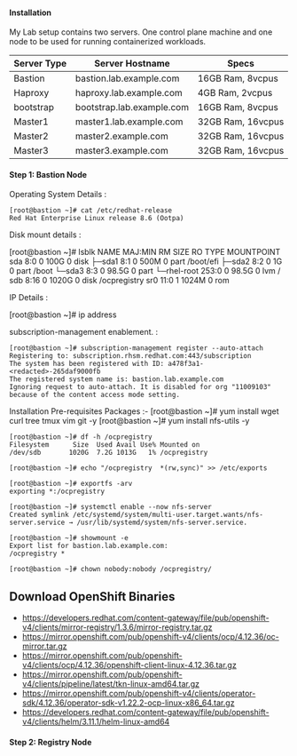 #### Installation

My Lab setup contains two servers. One control plane machine and one node to be used for running containerized workloads.

|Server Type | Server Hostname | Specs|
|------------|-----------------|-------|
|Bastion  |bastion.lab.example.com  | 16GB Ram, 8vcpus|
|Haproxy |haproxy.lab.example.com | 4GB Ram, 2vcpus|
|bootstrap |bootstrap.lab.example.com | 16GB Ram, 8vcpus|
|Master1  |master1.lab.example.com  | 32GB Ram, 16vcpus|
|Master2 |master2.example.com | 32GB Ram, 16vcpus|
|Master3 |master3.example.com | 32GB Ram, 16vcpus|

#### Step 1: Bastion Node 

Operating System Details :

    [root@bastion ~]# cat /etc/redhat-release
    Red Hat Enterprise Linux release 8.6 (Ootpa)

Disk mount details : 

   [root@bastion ~]# lsblk
    NAME          MAJ:MIN RM  SIZE RO TYPE MOUNTPOINT
    sda             8:0    0  100G  0 disk
    ├─sda1          8:1    0  500M  0 part /boot/efi
    ├─sda2          8:2    0    1G  0 part /boot
    └─sda3          8:3    0 98.5G  0 part
      └─rhel-root 253:0    0 98.5G  0 lvm  /
    sdb             8:16   0 1020G  0 disk /ocpregistry
    sr0            11:0    1 1024M  0 rom
     
IP Details : 

   [root@bastion ~]# ip address 


subscription-management enablement. : 

    [root@bastion ~]# subscription-management register --auto-attach 
    Registering to: subscription.rhsm.redhat.com:443/subscription
    The system has been registered with ID: a478f3a1-<redacted>-265daf9000fb
    The registered system name is: bastion.lab.example.com
    Ignoring request to auto-attach. It is disabled for org "11009103" because of the content access mode setting.
    
Installation Pre-requisites Packages :-
     [root@bastion ~]# yum install wget curl tree tmux vim git -y
    [root@bastion ~]# yum install nfs-utils -y
    
    [root@bastion ~]# df -h /ocpregistry
    Filesystem      Size  Used Avail Use% Mounted on
    /dev/sdb       1020G  7.2G 1013G   1% /ocpregistry
    
    [root@bastion ~]# echo "/ocpregistry  *(rw,sync)" >> /etc/exports
    
    [root@bastion ~]# exportfs -arv
    exporting *:/ocpregistry
    
    [root@bastion ~]# systemctl enable --now nfs-server
    Created symlink /etc/systemd/system/multi-user.target.wants/nfs-server.service → /usr/lib/systemd/system/nfs-server.service.
    
    [root@bastion ~]# showmount -e
    Export list for bastion.lab.example.com:
    /ocpregistry *
    
    [root@bastion ~]# chown nobody:nobody /ocpregistry/
       
## Download OpenShift Binaries

- https://developers.redhat.com/content-gateway/file/pub/openshift-v4/clients/mirror-registry/1.3.6/mirror-registry.tar.gz
- https://mirror.openshift.com/pub/openshift-v4/clients/ocp/4.12.36/oc-mirror.tar.gz
- https://mirror.openshift.com/pub/openshift-v4/clients/ocp/4.12.36/openshift-client-linux-4.12.36.tar.gz
- https://mirror.openshift.com/pub/openshift-v4/clients/pipeline/latest/tkn-linux-amd64.tar.gz
- https://mirror.openshift.com/pub/openshift-v4/clients/operator-sdk/4.12.36/operator-sdk-v1.22.2-ocp-linux-x86_64.tar.gz
- https://developers.redhat.com/content-gateway/file/pub/openshift-v4/clients/helm/3.11.1/helm-linux-amd64



#### Step 2: Registry Node